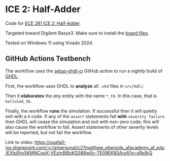 # ICE 2: Half-Adder

Code for [ECE 281 ICE 2: Half-Adder](https://usafa-ece.github.io/ece281-book/ICE/ICE2.html)

Targeted toward Digilent Basys3. Make sure to install the [board files](https://github.com/Xilinx/XilinxBoardStore/tree/2018.2/boards/Digilent/basys3).

Tested on Windows 11 using Vivado 2024.

## GitHub Actions Testbench

The workflow uses the [setup-ghdl-ci](https://github.com/ghdl/setup-ghdl-ci) GitHub action
to run a *nightly* build of [GHDL](https://ghdl.github.io/ghdl/).

First, the workflow uses GHDL to **analyze** all `.vhd` files in `src/hdl/`.

Then it **elaborates** the *any* entity with the name `*_tb`. In this case, that is `helloled_tb`.

Finally, the workflow **runs** the simulation. If successful then it will quietly exit with a `0` code.
If any of the `assert` statements fail **with** `severity failure` then GHDL will cease the simulation and exit with non-zero code; this will also cause the workflow to fail.
Assert statements of other severity levels will be reported, but not fail the workflow.




Link to video: https://usafa0-my.sharepoint.com/:v:/g/personal/c27matthew_ebersole_afacademy_af_edu/EXIoEhv5KMNCoqX-VEzin8IBzKQ386w0c-TE09EK85ArzA?e=sRe8rQ
